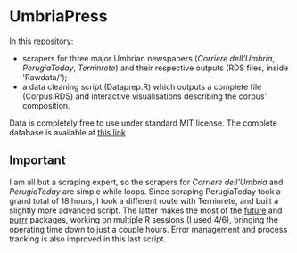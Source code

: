 # UmbriaPress
In this repository:
- scrapers for three major Umbrian newspapers (*Corriere dell'Umbria*, *PerugiaToday*, *Terninrete*) and their respective outputs (RDS files, inside 'Rawdata/');
- a data cleaning script (Dataprep.R) which outputs a complete file (Corpus.RDS) and interactive visualisations describing the corpus' composition.

Data is completely free to use under standard MIT license. The complete database is available at [this link](https://drive.google.com/file/d/1FaPcCt0etc_rBmKKLJste-D-kVWaIKDl/view?usp=sharing)

## Important
I am all but a scraping expert, so the scrapers for *Corriere dell'Umbria* and *PerugiaToday* are simple while loops. Since scraping PerugiaToday took a grand total of 18 hours, I took a different route with Terninrete, and built a slightly more advanced script. The latter makes the most of the [future](https://future.futureverse.org/) and [purrr](https://purrr.tidyverse.org/) packages, working on multiple R sessions (I used 4/6), bringing the operating time down to just a couple hours. Error management and process tracking is also improved in this last script.
